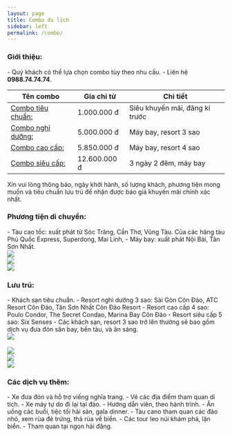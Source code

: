 ```yaml
---
layout: page
title: Combo du lịch
sidebar: left
permalink: /combo/
---
```


<h3>Giới thiệu:</h3>
- Quý khách có thể lựa chọn combo tùy theo nhu cầu.
- Liên hệ <b>0988.74.74.74</b>.


<table>
<thead>
<tr><th>Tên combo</th><th>Gía chỉ từ</th><th>Chi tiết</th></tr>
</thead>	
<tbody>
<tr><td><u>Combo tiêu chuẩn:</u></td><td>1.000.000 đ</td><td>Siêu khuyến mãi, đăng kí trước</td></tr>
<tr><td><u>Combo nghỉ dưỡng:</u></td><td>5.000.000 đ</td><td>Máy bay, resort 3 sao</td></tr>
<tr><td><u>Combo cao cấp:</u></td><td>5.850.000 đ</td><td>Máy bay, resort 4 sao</td></tr>
<tr><td><u>Combo siêu cấp:</u></td><td>12.600.000 đ</td><td>3 ngày 2 đêm, máy bay</td></tr>
</tbody>
</table> 
<p>
Xin vui lòng thông báo, ngày khởi hành, số lượng khách, phương tiện mong muốn và tiêu chuẩn lưu trú để nhận được báo giá khuyến mãi chính xác nhất.
</p>

<h3>Phương tiện di chuyển:</h3>
- Tàu cao tốc: xuất phát từ Sóc Trăng, Cần Thơ, Vũng Tàu. Của các hãng tàu Phú Quốc Express, Superdong, Mai Linh,
- Máy bay: xuất phát Nội Bài, Tân Sơn Nhất.

<div class="row">
  <div class="small-2 large-4 columns"><img src="/assets/img/tauexpress.jpg"></div>
  <div class="small-6 large-4 columns"><img src="/assets/img/tausuperdong.jpg"/></div>
  <div class="small-4 large-4 columns"><img src="/assets/img/maybay.jpg"></div>
</div>

<h3>Lưu trú:</h3>
- Khách sạn tiêu chuẩn.
- Resort nghỉ dưỡng 3 sao: Sài Gòn Côn Đảo, ATC Resort Côn Đảo, Tân Sơn Nhất Côn Đảo Resort
- Resort cao cấp 4 sao: Poulo Condor, The Secret Condao,  Marina Bay Côn Đảo
- Resort siêu cấp 5 sao: Six Senses
- Các khách sạn, resort 3 sao trở lên thường sẽ bao gồm dịch vụ đưa đón sân bay, bến tàu, và ăn sáng.

<div class="row">
  <div class="small-11 small-centered columns"><img src="/assets/img/sixsenses1.jpg"></div>
</div>
<br/>
<div class="row">
  <div class="small-2 large-4 columns"><img src="/assets/img/sixsenses2.jpg"></div>
  <div class="small-4 large-4 columns"><img src="/assets/img/poulo-condor-1.png"></div>
  <div class="small-6 large-4 columns"><img src="/assets/img/The-Secret-Con-Dao-1.jpg"/></div>
</div>

<h3>Các dịch vụ thêm:</h3>
- Xe đưa đón và hỗ trợ viếng nghĩa trang.
- Vé các địa điểm tham quan di tích.
- Xe máy tự do đi lại tại đảo.
- Hướng dẫn viên, theo hành trình.
- Ăn uống các buổi, tiệc tối hải sản, gala dinner.
- Tàu cano tham quan các đảo nhỏ, xem rùa đẻ trứng, thả rùa về biển.
- Các tour leo núi khám phá, lặn biển.
- Tham quan tại ngọn hải đăng.
